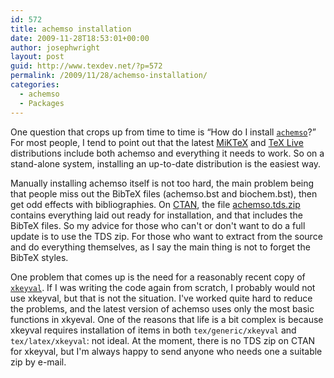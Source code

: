 ```yaml
---
id: 572
title: achemso installation
date: 2009-11-28T18:53:01+00:00
author: josephwright
layout: post
guid: http://www.texdev.net/?p=572
permalink: /2009/11/28/achemso-installation/
categories:
  - achemso
  - Packages
---
```

One question that crops up from time to time is “How do I install [`achemso`](https://ctan.org/pkg/achemso)?” For most people, I tend to point out that the latest [MiKTeX](https://www.miktex.org/) and [TeX Live](https://tug.org/texlive/) distributions include both achemso and everything it needs to work. So on a stand-alone system, installing an up-to-date distribution is the easiest way.

Manually installing achemso itself is not too hard, the main problem being that people miss out the BibTeX files (achemso.bst and biochem.bst), then get odd effects with bibliographies. On [CTAN](https://www.ctan.org), the file [achemso.tds.zip](http://www.ctan.org/cgi-bin/filenameSearch.py?filename=achemso.tds.zip&amp;Search=Search) contains everything laid out ready for installation, and that includes the BibTeX files. So my advice for those who can't or don't want to do a full update is to use the TDS zip. For those who want to extract from the source and do everything themselves, as I say the main thing is not to forget the BibTeX styles.

One problem that comes up is the need for a reasonably recent copy of [`xkeyval`](https://ctan.org/pkg/xkeyval). If I was writing the code again from scratch, I probably would not use xkeyval, but that is not the situation. I've worked quite hard to reduce the problems, and the latest version of achemso uses only the most basic functions in xkyeval. One of the reasons that life is a bit complex is because xkeyval requires installation of items in both `tex/generic/xkeyval` and `tex/latex/xkeyval`: not ideal. At the moment, there is no TDS zip on CTAN for xkeyval, but I'm always happy to send anyone who needs one a suitable zip by e-mail.
